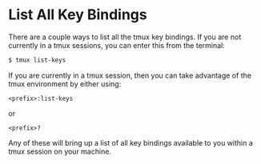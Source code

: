 # List All Key Bindings

There are a couple ways to list all the tmux key bindings. If you are not
currently in a tmux sessions, you can enter this from the terminal:

```bash
$ tmux list-keys
```

If you are currently in a tmux session, then you can take advantage of the
tmux environment by either using:

```
<prefix>:list-keys
```

or

```
<prefix>?
```

Any of these will bring up a list of all key bindings available to you
within a tmux session on your machine.

